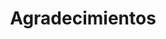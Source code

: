 ---
title: Agradecimientos
slug: agradecimientos
icono: icon-smile
permalink: agradecimientos/
layout: 4_agradecimientos
base_url: "../"
titulo: "¡Gracias por todo!"
descripcion: "Esta iniciativa es posible gracias a la generosidad de multitud de personas, colectivos y asociaciones"

cabecera: "¡Gracias por todo!"
cabecera-subtitulo: "Esta iniciativa es posible gracias a la generosidad de multitud de personas, colectivos y asociaciones"

titulo: "Agradecimientos"
subtitulo: ""

agradecimientos:
  
  - agradecimiento:
    titulo: "Semillas honoríficas de Goteo.org en Febrero 2013"
    descripcion: "En febrero de 2013 organizamos <a href='http://goteo.org/project/huerto-fuensanta'>una campaña de 'crowdfunding' en Goteo.org</a>. Estás son las personas, asociaciones y empresas que se convirtieron en las semillas honoríficas del huerto Fuensanta con su aportación. Muchísimas gracias a:"
    gracias: {  "Agenda Cordobesa", "Aquilino", "coSfera", "Cuello", "FJDomínguezM", "Kisko García Choco Restaurante", "Juan Robert Hernández", "Hotel Abadi", "José Larios", "Lola GastroJardín", "Maria Luisa", "Jose Moreno Moreno", "Antonio Nevado", "Gerardo Pedrós", "Planem Ing Arq Urb", "José Carlos Rico" }

---